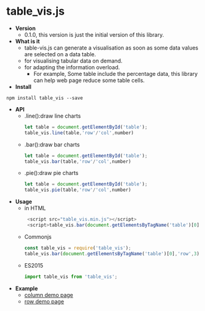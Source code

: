 # table_vis.js
  * **Version**
    * 0.1.0, this version is just the initial version of this library.
  * **What is it**
    * table-vis.js can generate a visualisation as soon as some data values are selected on a data table.
    * for visualising tabular data on demand.
    * for adapting the information overload.
      * For example, Some table include the percentage data, this library can help web page reduce some table cells.
  * **Install**
   ```
   npm install table_vis --save
   ```
  * **API**
    * .line():draw line charts
      ```javascript
      let table = document.getElementById('table');
      table_vis.line(table,'row'/'col',number)
      ```
    * .bar():draw bar charts
      ```javascript
      let table = document.getElementById('table');
      table_vis.bar(table,'row'/'col',number)
      ```
    * .pie():draw pie charts
      ```javascript
      let table = document.getElementById('table');
      table_vis.pie(table,'row'/'col',number)
      ```
  * **Usage**
    * in HTML
      ```javascript
       <script src="table_vis.min.js"></script>
       <script>table_vis.bar(document.getElementsByTagName('table')[0],'row',2)</script>
      ```
    * Commonjs
      ```javascript
      const table_vis = require('table_vis');
      table_vis.bar(document.getElementsByTagName('table')[0],'row',3);
      ```
    * ES2015
      ```javascript
      import table_vis from 'table_vis';
      ```
  * **Example**
     * [column demo page](https://github.com/YarnChen/tabular_vis/edit/master/demo/column_demo.html)
     * [row demo page](https://github.com/YarnChen/tabular_vis/edit/master/demo/row_demo.html)

